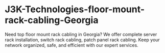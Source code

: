 # J3K-Technologies-floor-mount-rack-cabling-Georgia
Need top floor mount rack cabling in Georgia? We offer complete server rack installation, switch rack cabling, patch panel rack cabling. Keep your network organized, safe, and efficient with our expert services.
